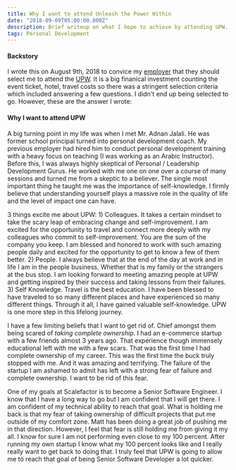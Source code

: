 ```yaml
---
title: Why I want to attend Unleash the Power Within 
date: "2018-09-09T05:00:00.000Z"
description: Brief writeup on what I hope to achieve by attending UPW. 
tags: Personal Development
---
```


#### Backstory

I wrote this on August 9th, 2018 to convice my [employer](http://scalefactor.com/) that they should select me to attend the [UPW](https://www.tonyrobbins.com/events/unleash-the-power-within/). It is a big finanical investment counting the event ticket, hotel, travel costs so there was a stringent selection criteria which included answering a few questions. I didn't end up being selected to go. However, these are the answer I wrote:

#### Why I want to attend UPW


A big turning point in my life was when I met Mr. Adnan Jalali. He was former school principal turned into personal development coach. My previous employer had hired him to conduct personal development training with a heavy focus on teaching (I was working as an Arabic Instructor). Before this, I was always highly skeptical of Personal / Leadership Development Gurus. He worked with me one on one over a course of many sessions and turned me from a skeptic to a believer. The single most important thing he taught me was the importance of self-knowledge. I firmly believe that understanding yourself plays a massive role in the quality of life and the level of impact one can have.

3 things excite me about UPW: 1) Colleagues. It takes a certain mindset to take the scary leap of embracing change and self-improvement. I am excited for the opportunity to travel and connect more deeply with my colleagues who commit to self-improvement. You are the sum of the company you keep. I am blessed and honored to work with such amazing people daily and excited for the opportunity to get to know a few of them better. 2) People. I always believe that at the end of the day at work and in
life I am in the people business. Whether that is my family or the strangers at the bus stop. I am looking forward to meeting amazing people at UPW and getting inspired by their success and taking lessons from their failures. 3) Self Knowledge. Travel is the best education. I have been blessed to have traveled to so many different places and have experienced so many different things. Through it all, I have gained valuable self-knowledge. UPW is one more step in this lifelong journey.

I have a few limiting beliefs that I want to get rid of. Chief amongst them being scared of *taking complete ownership*. I had an e-commerce startup with a few friends almost 3 years ago. That experience though immensely educational left with me with a few scars. That was the first time I had complete ownership of my career. This was the first time the buck truly stopped with me. And it was amazing and terrifying. The failure of the startup I am ashamed to admit has left with a strong fear of failure and complete ownership. I want to be rid of this fear.


One of my goals at Scalefactor is to become a Senior Software Engineer. I know that I have a long way to go but I am confident that I will get there. I am confident of my technical ability to reach that goal. What is holding me back is that my fear of taking ownership of difficult projects that put me outside of my comfort zone. Matt has been doing a great job of pushing me in that direction. However, I feel that fear is still holding me from giving it my all. I know for sure I am not performing even close to my 100 percent. After running my own startup I know what my 100 percent looks like and I really really want to get back to doing that. I truly feel that UPW is going to allow me to reach that goal of being Senior Software Developer a lot quicker.
